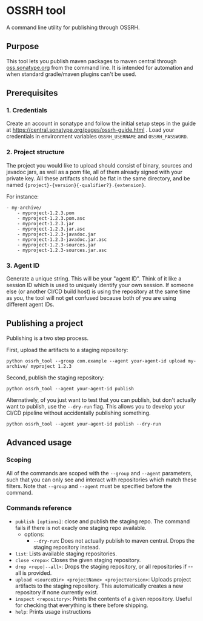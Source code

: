 OSSRH tool
==========

A command line utility for publishing through OSSRH.

## Purpose

This tool lets you publish maven packages to maven central through [oss.sonatype.org](https://oss.sonatype.org) from the command line. It is intended for automation and when standard gradle/maven plugins can't be used.

## Prerequisites

### 1. Credentials

Create an account in sonatype and follow the initial setup steps in the guide at https://central.sonatype.org/pages/ossrh-guide.html .
Load your credentials in environment variables `OSSRH_USERNAME` and `OSSRH_PASSWORD`.

### 2. Project structure

The project you would like to upload should consist of binary, sources and javadoc jars, as well as a pom file, all of them already signed with your private key. All these artifacts should be flat in the same directory, and be named `{project}-{version}{-qualifier?}.{extension}`.

For instance:

    - my-archive/
        - myproject-1.2.3.pom
        - myproject-1.2.3.pom.asc
        - myproject-1.2.3.jar
        - myproject-1.2.3.jar.asc
        - myproject-1.2.3-javadoc.jar
        - myproject-1.2.3-javadoc.jar.asc
        - myproject-1.2.3-sources.jar
        - myproject-1.2.3-sources.jar.asc

### 3. Agent ID

Generate a unique string. This will be your "agent ID". Think of it like a session ID which is used to uniquely identify your own session. If someone else (or another CI/CD build host) is using the repository at the same time as you, the tool will not get confused because both of you are using different agent IDs.

## Publishing a project

Publishing is a two step process.

First, upload the artifacts to a staging repository:

`python ossrh_tool --group com.example --agent your-agent-id upload my-archive/ myproject 1.2.3`

Second, publish the staging repository:

`python ossrh_tool --agent your-agent-id publish`

Alternatively, of you just want to test that you can publish, but don't actually want to publish, use the `--dry-run` flag. This allows you to develop your CI/CD pipeline without accidentally publishing something.

`python ossrh_tool --agent your-agent-id publish --dry-run`

## Advanced usage

### Scoping

All of the commands are scoped with the `--group` and `--agent` parameters, such that you can only see and interact with repositories which match these filters. Note that `--group` and `--agent` must be specified before the command.

### Commands reference

- `publish [options]`: close and publish the staging repo. The command fails if there is not exacly one staging repo available.
  - options:
    - `--dry-run`: Does not actually publish to maven central. Drops the staging repository instead.
- `list`: Lists available staging repositories.
- `close <repo>`: Closes the given staging repository.
- `drop <repo|--all>`: Drops the staging repository, or all repositories if --all is provided.
- `upload <sourceDir> <projectName> <projectVersion>`: Uploads project artifacts to the staging repository. This automatically creates a new repository if none currently exist.
- `inspect <repository>`: Prints the contents of a given repository. Useful for checking that everything is there before shipping.
- `help`: Prints usage instructions
